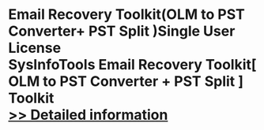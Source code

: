 # Email Recovery Toolkit(OLM to PST Converter+ PST Split )Single User License<br />SysInfoTools Email Recovery Toolkit[ OLM to PST Converter + PST Split ] Toolkit<br />[>> Detailed information](https://secure.shareit.com/shareit/product.html?productid=300725579&affiliateid=200057808)